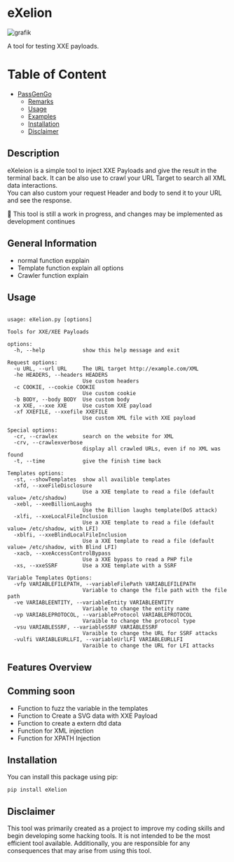 # eXelion

 
![grafik](https://github.com/user-attachments/assets/42668cbc-aeb2-4209-8c07-a0cf693011cb)<br/>

A tool for testing XXE payloads. 



# Table of Content
- [PassGenGo](#eXelion)
  * [Remarks](#test)
  * [Usage](#test)
  * [Examples](#test)
  * [Installation](#test)
  * [Disclaimer](#test)

## Description

eXeleion is a simple tool to inject XXE Payloads and give the result in the terminal back.
It can be also use to crawl your URL Target to search all XML data interactions.  
You can also custom your request Header and body to send it to your URL and see the response. 

🔧 This tool is still a work in progress, and changes may be implemented as development continues

## General Information
- normal function expplain
- Template function explain
  all options
- Crawler function explain

## Usage
```

usage: eXelion.py [options]

Tools for XXE/XEE Payloads

options:
  -h, --help            show this help message and exit

Request options:
  -u URL, --url URL     The URL target http://example.com/XML
  -he HEADERS, --headers HEADERS
                        Use custom headers
  -c COOKIE, --cookie COOKIE
                        Use custom cookie
  -b BODY, --body BODY  Use custom body
  -x XXE, --xxe XXE     Use custom XXE payload
  -xf XXEFILE, --xxefile XXEFILE
                        Use custom XML file with XXE payload

Special options:
  -cr, --crawlex        search on the website for XML
  -crv, --crawlexverbose
                        display all crawled URLs, even if no XML was found
  -t, --time            give the finish time back

Templates options:
  -st, --showTemplates  show all availible templates
  -xfd, --xxeFileDisclosure
                        Use a XXE template to read a file (default value= /etc/shadow)
  -xebl, --xeeBillionLaughs
                        Use the Billion laughs template(DoS attack)
  -xlfi, --xxeLocalFileInclusion
                        Use a XXE template to read a file (default value= /etc/shadow, with LFI)
  -xblfi, --xxeBlindLocalFileInclusion
                        Use a XXE template to read a file (default value= /etc/shadow, with Blind LFI)
  -xacb, --xxeAccessControlBypass
                        Use a XXE bypass to read a PHP file
  -xs, --xxeSSRF        Use a XXE template with a SSRF

Variable Templates Options:
  -vfp VARIABLEFILEPATH, --variableFilePath VARIABLEFILEPATH
                        Variable to change the file path with the file path
  -ve VARIABLEENTITY, --variableEntity VARIABLEENTITY
                        Variable to change the entity name
  -vp VARIABLEPROTOCOL, --variableProtocol VARIABLEPROTOCOL
                        Varaible to change the protocol type
  -vsu VARIABLESSRF, --variableSSRF VARIABLESSRF
                        Varaible to change the URL for SSRF attacks
  -vulfi VARIABLEURLLFI, --variableUrlLFI VARIABLEURLLFI
                        Varaible to change the URL for LFI attacks
 ```                                                                      

 

## Features Overview


## Comming soon
- Function to fuzz the variable in the templates
- Function to Create a SVG data with XXE Payload
- Function to create a extern dtd data
- Function for XML injection
- Function for XPATH Injection



## Installation

You can install this package using pip:

```install
pip install eXelion
```


## Disclaimer
This tool was primarily created as a project to improve my coding skills and begin developing some hacking tools. It is not intended to be the most efficient tool available.
Additionally, you are responsible for any consequences that may arise from using this tool.
